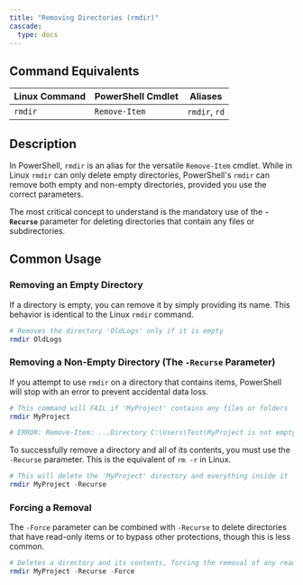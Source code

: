 ```yaml
---
title: "Removing Directories (rmdir)"
cascade:
  type: docs
---
```


## Command Equivalents

| Linux Command | PowerShell Cmdlet | Aliases     |
|---------------|-------------------|-------------|
| `rmdir`       | `Remove-Item`     | `rmdir`, `rd` |

## Description

In PowerShell, `rmdir` is an alias for the versatile `Remove-Item` cmdlet. While in Linux `rmdir` can only delete empty directories, PowerShell's `rmdir` can remove both empty and non-empty directories, provided you use the correct parameters.

The most critical concept to understand is the mandatory use of the **`-Recurse`** parameter for deleting directories that contain any files or subdirectories.

## Common Usage

### Removing an Empty Directory

If a directory is empty, you can remove it by simply providing its name. This behavior is identical to the Linux `rmdir` command.

```powershell
# Removes the directory 'OldLogs' only if it is empty
rmdir OldLogs
```

### Removing a Non-Empty Directory (The `-Recurse` Parameter)

If you attempt to use `rmdir` on a directory that contains items, PowerShell will stop with an error to prevent accidental data loss.

```powerShell
# This command will FAIL if 'MyProject' contains any files or folders
rmdir MyProject

# ERROR: Remove-Item: ...Directory C:\Users\Test\MyProject is not empty.
```

To successfully remove a directory and all of its contents, you must use the `-Recurse` parameter. This is the equivalent of `rm -r` in Linux.

```powerShell
# This will delete the 'MyProject' directory and everything inside it
rmdir MyProject -Recurse
```

### Forcing a Removal

The `-Force` parameter can be combined with `-Recurse` to delete directories that have read-only items or to bypass other protections, though this is less common.

```powerShell
# Deletes a directory and its contents, forcing the removal of any read-only items
rmdir MyProject -Recurse -Force
```
